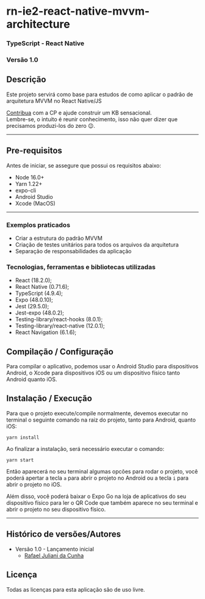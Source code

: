 # rn-ie2-react-native-mvvm-architecture

### TypeScript - React Native

### Versão 1.0

## Descrição

Este projeto servirá como base para estudos de como aplicar o padrão de arquitetura MVVM no React Native/JS

[Contribua](https://tfs.iteris.com.br/Iteris%20-%20GC/GC%20-%20Common/_wiki/wikis/GC/34/Contribui%C3%A7%C3%A3o-CP) com a CP e ajude construir um KB sensacional.\
Lembre-se, o intuito é reunir conhecimento, isso não quer dizer que precisamos produzi-los do zero 😉.

---

## Pre-requisitos

Antes de iniciar, se assegure que possui os requisitos abaixo:

- Node 16.0+
- Yarn 1.22+
- expo-cli
- Android Studio
- Xcode (MacOS)

---

### Exemplos praticados

- Criar a estrutura do padrão MVVM
- Criação de testes unitários para todos os arquivos da arquitetura
- Separação de responsabilidades da aplicação

### Tecnologias, ferramentas e bibliotecas utilizadas

- React (18.2.0);
- React Native (0.71.6);
- TypeScript (4.9.4);
- Expo (48.0.10);
- Jest (29.5.0);
- Jest-expo (48.0.2);
- Testing-library/react-hooks (8.0.1);
- Testing-library/react-native (12.0.1);
- React Navigation (6.1.6);

## Compilação / Configuração

Para compilar o aplicativo, podemos usar o Android Studio para dispositivos Android, o Xcode para dispositivos iOS ou um dispositivo físico tanto Android quanto iOS.

## Instalação / Execução

Para que o projeto execute/compile normalmente, devemos executar no terminal o seguinte comando na raiz do projeto, tanto para Android, quanto iOS:

```
yarn install
```

Ao finalizar a instalação, será necessário executar o comando:

```
yarn start
```

Então aparecerá no seu terminal algumas opcões para rodar o projeto, você poderá apertar a tecla `a` para abrir o projeto no Android ou a tecla `i` para abrir o projeto no iOS.

Além disso, você poderá baixar o Expo Go na loja de aplicativos do seu dispositivo físico para ler o QR Code que também aparece no seu terminal e abrir o projeto no seu dispositivo físico.

---

## Histórico de versões/Autores

- Versão 1.0 - Lançamento inicial
  - [Rafael Juliani da Cunha](https://teams.microsoft.com/l/chat/0/0?users=<rafael.cunha@iteris.com.br>)

## Licença

Todas as licenças para esta aplicação são de uso livre.
